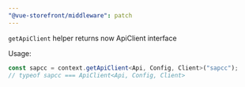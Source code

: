 ```yaml
---
"@vue-storefront/middleware": patch
---
```


`getApiClient` helper returns now ApiClient interface

Usage:

```typescript
const sapcc = context.getApiClient<Api, Config, Client>("sapcc");
// typeof sapcc === ApiClient<Api, Config, Client>
```